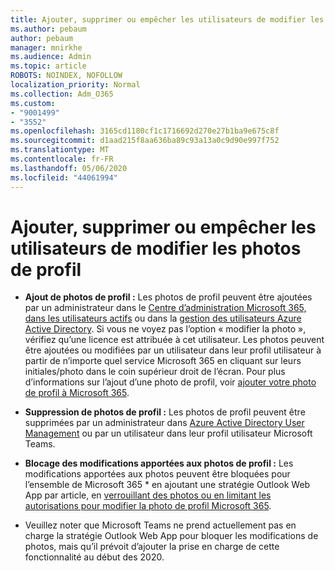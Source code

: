 ```yaml
---
title: Ajouter, supprimer ou empêcher les utilisateurs de modifier les photos de profil
ms.author: pebaum
author: pebaum
manager: mnirkhe
ms.audience: Admin
ms.topic: article
ROBOTS: NOINDEX, NOFOLLOW
localization_priority: Normal
ms.collection: Adm_O365
ms.custom:
- "9001499"
- "3552"
ms.openlocfilehash: 3165cd1180cf1c1716692d270e27b1ba9e675c8f
ms.sourcegitcommit: d1aad215f8aa636ba89c93a13a0c9d90e997f752
ms.translationtype: MT
ms.contentlocale: fr-FR
ms.lasthandoff: 05/06/2020
ms.locfileid: "44061994"
---
```

# <a name="add-remove-or-prevent-users-from-changing-profile-photos"></a>Ajouter, supprimer ou empêcher les utilisateurs de modifier les photos de profil

- **Ajout de photos de profil :** Les photos de profil peuvent être ajoutées par un administrateur dans le [Centre d’administration Microsoft 365, dans les utilisateurs actifs](https://admin.microsoft.com/Adminportal/Home?source=applauncher#/users) ou dans la [gestion des utilisateurs Azure Active Directory](https://portal.azure.com/#blade/Microsoft_AAD_IAM/UsersManagementMenuBlade/AllUsers).  Si vous ne voyez pas l’option « modifier la photo », vérifiez qu’une licence est attribuée à cet utilisateur. Les photos peuvent être ajoutées ou modifiées par un utilisateur dans leur profil utilisateur à partir de n’importe quel service Microsoft 365 en cliquant sur leurs initiales/photo dans le coin supérieur droit de l’écran. Pour plus d’informations sur l’ajout d’une photo de profil, voir [ajouter votre photo de profil à Microsoft 365](https://support.office.com/article/add-your-profile-photo-to-office-365-2eaf93fd-b3f1-43b9-9cdc-bdcd548435b7).

- **Suppression de photos de profil :** Les photos de profil peuvent être supprimées par un administrateur dans [Azure Active Directory User Management](https://portal.azure.com/#blade/Microsoft_AAD_IAM/UsersManagementMenuBlade/AllUsers) ou par un utilisateur dans leur profil utilisateur Microsoft Teams.

- **Blocage des modifications apportées aux photos de profil :** Les modifications apportées aux photos peuvent être bloquées pour l’ensemble de Microsoft 365 * en ajoutant une stratégie Outlook Web App par article, en [verrouillant des photos ou en limitant les autorisations pour modifier la photo de profil Microsoft 365](https://answers.microsoft.com/msoffice/forum/msoffice_o365admin-mso_manage/locking-photos-or-restricting-permissions-to/1d19ae4f-de5d-4c3d-a0ad-4b8b8ac32e3d).

* Veuillez noter que Microsoft Teams ne prend actuellement pas en charge la stratégie Outlook Web App pour bloquer les modifications de photos, mais qu’il prévoit d’ajouter la prise en charge de cette fonctionnalité au début des 2020.
